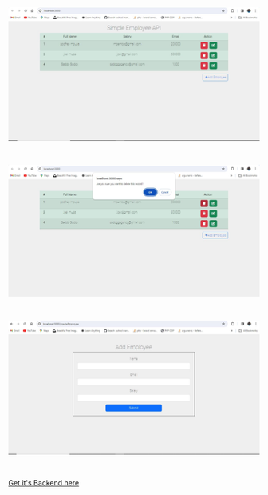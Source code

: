 ![Screen shot](https://github.com/mp3mba/EmployeeAPIFrontEnd/blob/main/public/images/img1.JPG?raw=true)

<br>

![Screen shot](https://github.com/mp3mba/EmployeeAPIFrontEnd/blob/main/public/images/img2.JPG?raw=true)

<br>

![Screen shot](https://github.com/mp3mba/EmployeeAPIFrontEnd/blob/main/public/images/img3.JPG?raw=true)

<br>

[Get it's Backend here](https://github.com/mp3mba/employeeAPIBackEnd)
